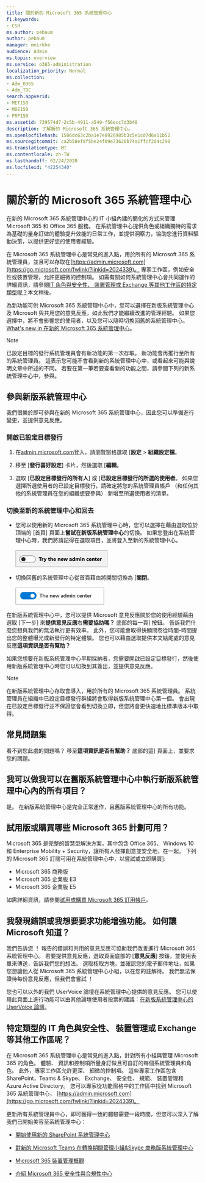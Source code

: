 ```yaml
---
title: 關於新的 Microsoft 365 系統管理中心
f1.keywords:
- CSH
ms.author: pebaum
author: pebaum
manager: mnirkhe
audience: Admin
ms.topic: overview
ms.service: o365-administration
localization_priority: Normal
ms.collection:
- Adm_O365
- Adm_TOC
search.appverid:
- MET150
- MOE150
- FRP150
ms.assetid: 739574d7-2c5b-4911-a549-f56ecc7d3b48
description: 了解新的 Microsoft 365 系統管理中心。
ms.openlocfilehash: 1506dc63c2ba1e7e8926985b3c5e1cd7d6a11b52
ms.sourcegitcommit: ca2b58ef8f5be24f09e73620b74a1ffcf2d4c290
ms.translationtype: MT
ms.contentlocale: zh-TW
ms.lasthandoff: 02/24/2020
ms.locfileid: "42254340"
---
```

# <a name="about-the-new-microsoft-365-admin-center"></a>關於新的 Microsoft 365 系統管理中心

在新的 Microsoft 365 系統管理中心的 IT 小組內建的簡化的方式來管理 Microsoft 365 和 Office 365 服務。 在系統管理中心提供角色或組織獨特的需求為基礎的量身訂做的體驗提升效能的日常工作，並提供洞察力，協助您進行資料驅動決策，以提供更好您的使用者經驗。
  
在 Microsoft 365 系統管理中心是常見的進入點，用於所有的 Microsoft 365 系統管理員，並且可以存取在[https://admin.microsoft.com](https://go.microsoft.com/fwlink/?linkid=2024339)。 專家工作區，例如安全性或裝置管理，允許更細微的控制項。 如需有關如何系統管理中心會共同運作的詳細資訊，請參閱[IT 角色與安全性、 裝置管理或 Exchange 等其他工作區的特定類型呢？](#what-about-the-specific-types-of-it-roles-and-other-workspaces-like-security-device-management-or-exchange)本文稍後。 
  
為新功能可供 Microsoft 365 系統管理中心中，您可以選擇在新版系統管理中心及 Microsoft 與共用您的意見反應，如此我們才能繼續改進的管理經驗。 如果您選擇中，將不會影響您的使用者，以及您可以隨時切換回舊的系統管理中心。
[What's new in 在新的 Microsoft 365 系統管理中心](whats-new-in-preview.md)。
  
> [!NOTE]
> 已設定目標的發行系統管理員會有新功能的第一次存取。 新功能會再推行至所有的系統管理員。 這表示您可能不會看到新的系統管理中心中，或看起來可能與說明文章中所述的不同。 若要在第一筆若要查看新的功能之間，請參閱下列的新系統管理中心中，參與。 
    
## <a name="participate-in-the-new-admin-center"></a>參與新版系統管理中心
我們很樂於即可參與在新的 Microsoft 365 系統管理中心，因此您可以準備進行變更，並提供意見反應。

### <a name="turn-on-targeted-release"></a>開啟已設定目標發行

1. 在[admin.microsoft.com](https://admin.microsoft.com)登入，請瀏覽窗格選取 [**設定** \> **組織設定檔**。
    
2. 移至 [**發行喜好設定**] 卡片，然後選取 [**編輯**。 
    
3.  選取 [**已設定目標發行的所有人**] 或 [**已設定目標發行的所選的使用者**。 如果您選擇所選使用者的已設定目標發行，請確定將您的系統管理員帳戶 （和任何其他的系統管理員在您的組織想要參與） 新增至所選使用者的清單。
    
### <a name="switch-to-the-new-admin-center-and-back-again"></a>切換至新的系統管理中心和回去

- 您可以使用新的 Microsoft 365 系統管理中心時，您可以選擇在藉由選取位於頂端的 [首頁] 頁面上**嘗試在新版系統管理中心**的切換。 如果您登出在系統管理中心時，我們將請記得在選取項目，並將登入至新的系統管理中心。 <br/><br/>![新的系統管理員中心切換從舊版系統管理中心](media/admin-center-toggle-off.png) 
  
- 切換回舊的系統管理中心從首頁藉由將開關切換為 [**關閉**。 <br/><br/>![開啟新的系統管理員中心切換](media/admin-center-toggle-on.png)

在新版系統管理中心中，您可以提供 Microsoft 意見反應關於您的使用經驗藉由選取 [下一步] 來**提供意見反應**右**需要協助嗎？** 底部的每一頁] 按鈕。 告訴我們什麼您想與我們的無法執行更有效率。 此外，您可能會取得快顯問卷從時間-時間提出您的整體曝光或新發行的特定體驗。 您也可以藉由選取提供本文結尾處的意見反應**這項資訊是否有幫助？**
  
如果您想要在新版系統管理中心早期採納者，您需要開啟已設定目標發行，然後使用新版系統管理中心時您可以切換到其簽出，並提供意見反應。
  
> [!NOTE]
> 在新版系統管理中心存取會導入，用於所有的 Microsoft 365 系統管理員。 系統管理員在組織中已設定目標發行群組將會取得新版系統管理中心第一個。 會出現在已設定目標發行並不保證您會看到切換立即，但您將會更快速地比標準版本中取得。 
  

   
## <a name="frequently-asked-questions"></a>常見問題集

看不到您此處的問題嗎？ 移至**這項資訊是否有幫助？** 底部的這] 頁面上，並要求您的問題。 
  
## <a name="can-i-do-everything-in-the-new-admin-center-that-i-can-do-in-the-old-admin-center"></a>我可以做我可以在舊版系統管理中心中執行新版系統管理中心內的所有項目？

是。 在新版系統管理中心是完全正常運作，且舊版系統管理中心的所有功能。
  
## <a name="which-microsoft-365-plans-are-available-to-trial-or-buy"></a>試用版或購買哪些 Microsoft 365 計劃可用？

Microsoft 365 是完整的智慧型解決方案，其中包含 Office 365、 Windows 10 和 Enterprise Mobility + Security，讓所有人發揮創意並安全地，在一起。 下列的 Microsoft 365 訂閱可用在系統管理中心中，以嘗試或立即購買]:
  
- Microsoft 365 商務版
- Microsoft 365 企業版 E3
- Microsoft 365 企業版 E5
    
如需詳細資訊，請參閱[試用或購買 Microsoft 365 訂用帳戶](../commerce/try-or-buy-microsoft-365.md)。
  
## <a name="i-found-a-bug-or-i-want-to-request-a-feature-enhancement-how-do-i-let-microsoft-know"></a>我發現錯誤或我想要要求功能增強功能。 如何讓 Microsoft 知道？

我們告訴您 ！ 報告的錯誤和共用的意見反應可協助我們改善進行 Microsoft 365 系統管理中心。 若要提供意見反應，選取頁面底部的 [**意見反應**] 按鈕，並使用表單來傳送，告訴我們您的想法。 選取核取方塊，並確認您的電子郵件地址，如果您想讓他人從 Microsoft 365 系統管理中心小組，以在您的註解待。 我們無法保證待每份意見反應，但我們會嘗試 ！ 
  
您也可以以外的我們 UserVoice 論壇在系統管理中心提供的意見反應。 您可以使用此頁面上進行功能可以由其他論壇使用者投票的建議：[在新版系統管理中心的 UserVoice 論壇](https://go.microsoft.com/fwlink/?linkid=2024994)。
  
## <a name="what-about-the-specific-types-of-it-roles-and-other-workspaces-like-security-device-management-or-exchange"></a>特定類型的 IT 角色與安全性、 裝置管理或 Exchange 等其他工作區呢？

在 Microsoft 365 系統管理中心是常見的進入點，針對所有小組與管理 Microsoft 365 的角色。 體驗、 資訊和控制項所量身訂做且可自訂的每個系統管理員和角色。 此外，專家工作區允許更深、 細微的控制項。 這些專家工作區包含 SharePoint，Teams &amp; Skype、 Exchange、 安全性、 規範、 裝置管理和 Azure Active Directory。 您可以專家從功能窗格中的工作區中找到 Microsoft 365 系統管理中心， [https://admin.microsoft.com](https://go.microsoft.com/fwlink/?linkid=2024339)。
  
更新所有系統管理員中心，即可獲得一致的體驗需要一段時間，但您可以深入了解我們已開始美容至系統管理中心：
  
- [開始使用新的 SharePoint 系統管理中心](https://go.microsoft.com/fwlink/?linkid=2024186)
    
- [對新的 Microsoft Teams 在轉換期間管理小組&amp;Skype 商務版系統管理中心](https://go.microsoft.com/fwlink/?linkid=2024308)
    
- [Microsoft 365 裝置管理概觀](https://go.microsoft.com/fwlink/?linkid=2006262)
    
- [介紹 Microsoft 365 安全性與合規性中心](https://go.microsoft.com/fwlink/?linkid=2025413)
    

